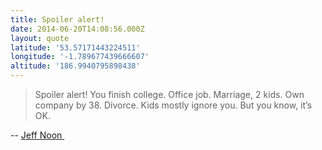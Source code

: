 ```yaml
---
title: Spoiler alert!
date: 2014-06-20T14:08:56.000Z
layout: quote
latitude: '53.57171443224511'
longitude: '-1.789677439666607'
altitude: '186.9940795898438'
---
```


> Spoiler alert! You finish college. Office job. Marriage, 2 kids. Own company by 38\. Divorce. Kids mostly ignore you. But you know, it’s OK. 

-- [Jeff Noon ](https://twitter.com/jeffnoon/status/466775357216284672)
